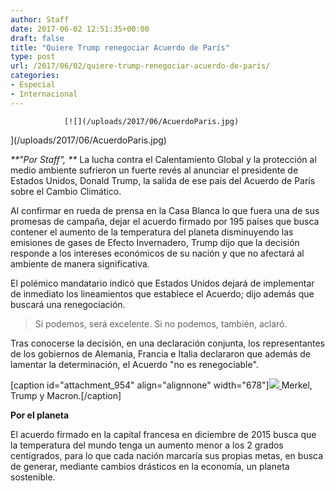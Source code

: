 ```yaml
---
author: Staff
date: 2017-06-02 12:51:35+00:00
draft: false
title: "Quiere Trump renegociar Acuerdo de París"
type: post
url: /2017/06/02/quiere-trump-renegociar-acuerdo-de-paris/
categories:
- Especial
- Internacional
---
```



				[![](/uploads/2017/06/AcuerdoParis.jpg)
](/uploads/2017/06/AcuerdoParis.jpg)

_**"Por Staff", **_ La lucha contra el Calentamiento Global y la protección al medio ambiente sufrieron un fuerte revés al anunciar el presidente de Estados Unidos, Donald Trump, la salida de ese país del Acuerdo de París sobre el Cambio Climático.

Al confirmar en rueda de prensa en la Casa Blanca lo que fuera una de sus promesas de campaña, dejar el acuerdo firmado por 195 países que busca contener el aumento de la temperatura del planeta disminuyendo las emisiones de gases de Efecto Invernadero, Trump dijo que la decisión responde a los intereses económicos de su nación y que no afectará al ambiente de manera significativa.

El polémico mandatario indicó que Estados Unidos dejará de implementar de inmediato los lineamientos que establece el Acuerdo; dijo además que buscará una renegociación.


<blockquote>Si podemos, será excelente. Si no podemos, también, aclaró.</blockquote>


Tras conocerse la decisión, en una declaración conjunta, los representantes de los gobiernos de Alemania, Francia e Italia declararon que además de lamentar la determinación, el Acuerdo "no es renegociable".

[caption id="attachment_954" align="alignnone" width="678"][![](/uploads/2017/06/TrumpMacron.jpg)
](/uploads/2017/06/TrumpMacron.jpg) Merkel, Trump y Macron.[/caption]

**Por el planeta**

El acuerdo firmado en la capital francesa en diciembre de 2015 busca que la temperatura del mundo tenga un aumento menor a los 2 grados centígrados, para lo que cada nación marcaría sus propias metas, en busca de generar, mediante cambios drásticos en la economía, un planeta sostenible.		
